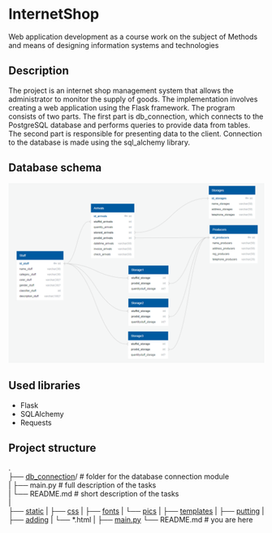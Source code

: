 # InternetShop

Web application development as a course work on the subject of Methods and means of designing information systems and technologies

## Description

The project is an internet shop management system that allows the administrator to monitor the supply of goods. The implementation involves creating a web application using the Flask framework. The program consists of two parts. The first part is db_connection, which connects to the PostgreSQL database and performs queries to provide data from tables. The second part is responsible for presenting data to the client. Connection to the database is made using the sql_alchemy library.


## Database schema

![database_schema](misc/images/database_schema.png)


## Used libraries

- Flask
- SQLAlchemy
- Requests

## Project structure
.  
├── [db_connection](https://github.com/filka657/InternetShop/tree/develop/db_connection/)/                      # folder for the database connection module  
|    ├── main.py                                                                                                # full description of the tasks  
|    └── README.md                                                                                              # short description of the tasks  
|  
├── [static](https://github.com/filka657/InternetShop/tree/develop/static)
|    ├── [css](https://github.com/filka657/InternetShop/tree/develop/static/css)
|    ├── [fonts](https://github.com/filka657/InternetShop/tree/develop/static/fonts)
|    └── [pics](https://github.com/filka657/InternetShop/tree/develop/static/pics)
|
├── [templates](https://github.com/filka657/InternetShop/tree/develop/templates)
|    ├── [putting](https://github.com/filka657/InternetShop/tree/develop/templates/putting)
|    ├── [adding](https://github.com/filka657/InternetShop/tree/develop/templates/adding)
|    └── *.html 
|
├── [main.py](https://github.com/filka657/InternetShop/blob/develop/main.py)
└── README.md                           # you are here  
